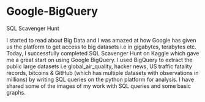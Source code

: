 # Google-BigQuery
SQL Scavenger Hunt

I started to read about Big Data and I was amazed at how Google has given us the platform to get access to big datasets i.e in gigabytes, terabytes etc. <br>
Today, I successfully completed SQL Scavenger Hunt on Kaggle which gave me a great start on using Google BigQuery.
I used BigQuery to extract the public large datasets i.e global_air_quality, hacker news, US traffic fatality records, bitcoins & GitHub (which has multiple datasets with observations in millions) by writing SQL queries on the python platform for analysis.
I have shared some of the images of my work with SQL queries and some basic graphs.
